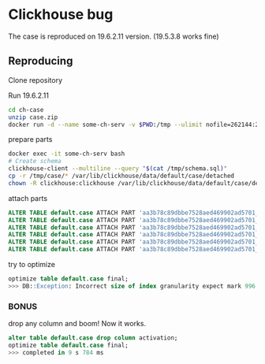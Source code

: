 # Clickhouse bug

The case is reproduced on 19.6.2.11 version. (19.5.3.8 works fine)

## Reproducing
Clone repository

Run 19.6.2.11

```bash
cd ch-case
unzip case.zip
docker run -d --name some-ch-serv -v $PWD:/tmp --ulimit nofile=262144:262144 -p 9000:9000 -p 8123:8123 yandex/clickhouse-server:19.6.2.11
```

prepare parts
```bash
docker exec -it some-ch-serv bash
# Create schema
clickhouse-client --multiline --query "$(cat /tmp/schema.sql)"
cp -r /tmp/case/* /var/lib/clickhouse/data/default/case/detached
chown -R clickhouse:clickhouse /var/lib/clickhouse/data/default/case/detached
```

attach parts
```sql
ALTER TABLE default.case ATTACH PART 'aa3b78c89dbbe7528aed469902ad5701_1_1_1';
ALTER TABLE default.case ATTACH PART 'aa3b78c89dbbe7528aed469902ad5701_2_2_1';
ALTER TABLE default.case ATTACH PART 'aa3b78c89dbbe7528aed469902ad5701_3_3_1';
ALTER TABLE default.case ATTACH PART 'aa3b78c89dbbe7528aed469902ad5701_4_4_1';
ALTER TABLE default.case ATTACH PART 'aa3b78c89dbbe7528aed469902ad5701_5_5_1';
ALTER TABLE default.case ATTACH PART 'aa3b78c89dbbe7528aed469902ad5701_6_6_0';
```

try to optimize
```sql
optimize table default.case final;
>>> DB::Exception: Incorrect size of index granularity expect mark 996 totally have marks 996 (version 19.6.2.11 (official build))
```

### BONUS
drop any column and boom! Now it works.
```sql
alter table default.case drop column activation;
optimize table default.case final;
>>> completed in 9 s 784 ms
```
